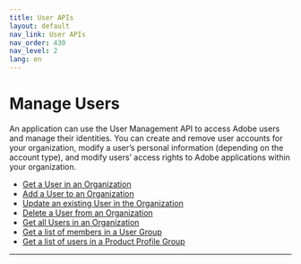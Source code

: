 ```yaml
---
title: User APIs
layout: default
nav_link: User APIs
nav_order: 430
nav_level: 2
lang: en
---
```


# Manage Users

An application can use the User Management API to access Adobe users and manage their identities. You can create and remove user accounts for your organization, modify a user’s personal information (depending on the account type), and modify users’ access rights to Adobe applications within your organization.

* [Get a User in an Organization](getUser.html#getUserByEmailOrUsername)
* [Add a User to an Organization](ActionsRef.html)
* [Update an existing User in the Organization](ActionsRef.html#update)
* [Delete a User from an Organization](ActionsRef.html#removeFromOrg)
* [Get all Users in an Organization](getUsers.html#getUsers)
* [Get a list of members in a User Group](getUsersByGroup.html)
* [Get a list of users in a Product Profile Group](getUsersByGroup.html)

<hr class="api-ref-rule">
